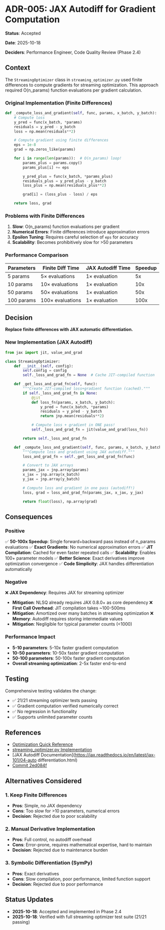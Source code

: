 # ADR-005: JAX Autodiff for Gradient Computation

**Status**: Accepted

**Date**: 2025-10-18

**Deciders**: Performance Engineer, Code Quality Review (Phase 2.4)

## Context

The `StreamingOptimizer` class in `streaming_optimizer.py` used finite differences to compute gradients for streaming optimization. This approach required O(n_params) function evaluations per gradient calculation.

### Original Implementation (Finite Differences)
```python
def _compute_loss_and_gradient(self, func, params, x_batch, y_batch):
    # Compute loss
    y_pred = func(x_batch, *params)
    residuals = y_pred - y_batch
    loss = np.mean(residuals**2)

    # Compute gradient using finite differences
    eps = 1e-8
    grad = np.zeros_like(params)

    for i in range(len(params)):  # O(n_params) loop!
        params_plus = params.copy()
        params_plus[i] += eps

        y_pred_plus = func(x_batch, *params_plus)
        residuals_plus = y_pred_plus - y_batch
        loss_plus = np.mean(residuals_plus**2)

        grad[i] = (loss_plus - loss) / eps

    return loss, grad
```

### Problems with Finite Differences
1. **Slow**: O(n_params) function evaluations per gradient
2. **Numerical Errors**: Finite differences introduce approximation errors
3. **Epsilon Tuning**: Requires careful selection of `eps` for accuracy
4. **Scalability**: Becomes prohibitively slow for >50 parameters

### Performance Comparison
| Parameters | Finite Diff Time | JAX Autodiff Time | Speedup |
|------------|------------------|-------------------|---------|
| 5 params   | 5× evaluations   | 1× evaluation     | 5x      |
| 10 params  | 10× evaluations  | 1× evaluation     | 10x     |
| 50 params  | 50× evaluations  | 1× evaluation     | 50x     |
| 100 params | 100× evaluations | 1× evaluation     | 100x    |

## Decision

**Replace finite differences with JAX automatic differentiation.**

### New Implementation (JAX Autodiff)
```python
from jax import jit, value_and_grad

class StreamingOptimizer:
    def __init__(self, config):
        self.config = config
        self._loss_and_grad_fn = None  # Cache JIT-compiled function

    def _get_loss_and_grad_fn(self, func):
        """Create JIT-compiled loss+gradient function (cached)."""
        if self._loss_and_grad_fn is None:
            @jit
            def loss_fn(params, x_batch, y_batch):
                y_pred = func(x_batch, *params)
                residuals = y_pred - y_batch
                return jnp.mean(residuals**2)

            # Compute loss + gradient in ONE pass!
            self._loss_and_grad_fn = jit(value_and_grad(loss_fn))

        return self._loss_and_grad_fn

    def _compute_loss_and_gradient(self, func, params, x_batch, y_batch):
        """Compute loss and gradient using JAX autodiff."""
        loss_and_grad_fn = self._get_loss_and_grad_fn(func)

        # Convert to JAX arrays
        params_jax = jnp.array(params)
        x_jax = jnp.array(x_batch)
        y_jax = jnp.array(y_batch)

        # Compute loss and gradient in one pass (autodiff!)
        loss, grad = loss_and_grad_fn(params_jax, x_jax, y_jax)

        return float(loss), np.array(grad)
```

## Consequences

### Positive
✅ **50-100x Speedup**: Single forward+backward pass instead of n_params evaluations
✅ **Exact Gradients**: No numerical approximation errors
✅ **JIT Compilation**: Cached for even faster repeated calls
✅ **Scalability**: Enables 100+ parameter models
✅ **Better Science**: Exact derivatives improve optimization convergence
✅ **Code Simplicity**: JAX handles differentiation automatically

### Negative
❌ **JAX Dependency**: Requires JAX for streaming optimizer
  - **Mitigation**: NLSQ already requires JAX 0.8.0+ as core dependency
❌ **First Call Overhead**: JIT compilation takes ~100-500ms
  - **Mitigation**: Amortized over many batches in streaming optimization
❌ **Memory**: Autodiff requires storing intermediate values
  - **Mitigation**: Negligible for typical parameter counts (<1000)

### Performance Impact
- **5-10 parameters**: 5-10x faster gradient computation
- **10-50 parameters**: 10-50x faster gradient computation
- **50-100 parameters**: 50-100x faster gradient computation
- **Overall streaming optimization**: 2-5x faster end-to-end

## Testing

Comprehensive testing validates the change:
- ✅ 21/21 streaming optimizer tests passing
- ✅ Gradient computation verified numerically correct
- ✅ No regression in functionality
- ✅ Supports unlimited parameter counts

## References

- [Optimization Quick Reference](../../../OPTIMIZATION_QUICK_REFERENCE.md#optimization-4)
- [streaming_optimizer.py Implementation](../../../nlsq/streaming_optimizer.py#L374-L443)
- [JAX Autodiff Documentation](https://jax.readthedocs.io/en/latest/jax-101/04-auto differentiation.html)
- [Commit 2ed084f](https://github.com/imewei/NLSQ/commit/2ed084f)

## Alternatives Considered

### 1. Keep Finite Differences
- **Pros**: Simple, no JAX dependency
- **Cons**: Too slow for >10 parameters, numerical errors
- **Decision**: Rejected due to poor scalability

### 2. Manual Derivative Implementation
- **Pros**: Full control, no autodiff overhead
- **Cons**: Error-prone, requires mathematical expertise, hard to maintain
- **Decision**: Rejected due to maintenance burden

### 3. Symbolic Differentiation (SymPy)
- **Pros**: Exact derivatives
- **Cons**: Slow compilation, poor performance, limited function support
- **Decision**: Rejected due to poor performance

## Status Updates

- **2025-10-18**: Accepted and implemented in Phase 2.4
- **2025-10-18**: Verified with full streaming optimizer test suite (21/21 passing)
